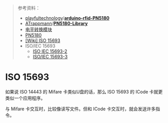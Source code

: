 > 参考资料：
>
> - [playfultechnology](https://github.com/playfultechnology)/**[arduino-rfid-PN5180](https://github.com/playfultechnology/arduino-rfid-PN5180)**
> - [ATrappmann](https://github.com/ATrappmann)/**[PN5180-Library](https://github.com/ATrappmann/PN5180-Library)**
> - [电平转换模块](https://detail.tmall.com/item.htm?spm=a230r.1.14.16.2ea0687cFFYImy&id=42538897376&ns=1&abbucket=6)
> - [PN5180](https://detail.tmall.com/item.htm?id=41286608549&spm=a1z09.2.0.0.28162e8dSQ5uGb&_u=n2d3uchq0e47&skuId=4281464454680)
> - [[Wiki] ISO 15693](https://en.wikipedia.org/wiki/ISO/IEC_15693)
> - ISO/IEC 15693
>   - [ISO IEC 15693-2](http://www.chenmingcard.com/technical%20data/RFID%20protocol/ISO%2015693/EN/ISO%20IEC%2015693-2.pdf)
>   - [ISO/IEC 15693-3](http://www.chenmingcard.com/technical%20data/RFID%20protocol/ISO%2015693/EN/ISO%20IEC%2015693-3.pdf)

# ISO 15693

如果说 ISO 14443 的 Mifare 卡类似U盘的话，那么 ISO 15693 的 ICode 卡就更类似一个应用程序。

与 Mifare 卡交互时，比较像读写文件。但和 ICode 卡交互时，就会发送许多指令。
